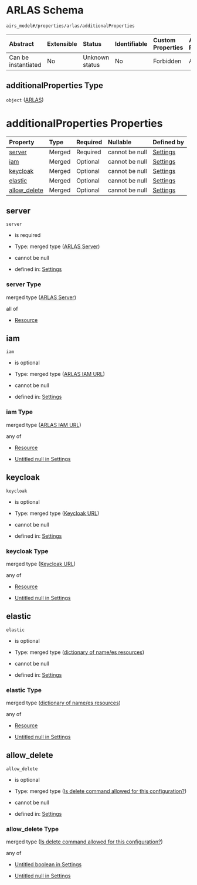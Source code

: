 # ARLAS Schema

```txt
airs_model#/properties/arlas/additionalProperties
```



| Abstract            | Extensible | Status         | Identifiable | Custom Properties | Additional Properties | Access Restrictions | Defined In                                                                |
| :------------------ | :--------- | :------------- | :----------- | :---------------- | :-------------------- | :------------------ | :------------------------------------------------------------------------ |
| Can be instantiated | No         | Unknown status | No           | Forbidden         | Allowed               | none                | [model.schema.json\*](../../out/model.schema.json "open original schema") |

## additionalProperties Type

`object` ([ARLAS](model-defs-arlas.md))

# additionalProperties Properties

| Property                       | Type   | Required | Nullable       | Defined by                                                                                                                                    |
| :----------------------------- | :----- | :------- | :------------- | :-------------------------------------------------------------------------------------------------------------------------------------------- |
| [server](#server)              | Merged | Required | cannot be null | [Settings](model-defs-arlas-properties-arlas-server.md "airs_model#/$defs/ARLAS/properties/server")                                           |
| [iam](#iam)                    | Merged | Optional | cannot be null | [Settings](model-defs-arlas-properties-arlas-iam-url.md "airs_model#/$defs/ARLAS/properties/iam")                                             |
| [keycloak](#keycloak)          | Merged | Optional | cannot be null | [Settings](model-defs-arlas-properties-keycloak-url.md "airs_model#/$defs/ARLAS/properties/keycloak")                                         |
| [elastic](#elastic)            | Merged | Optional | cannot be null | [Settings](model-defs-arlas-properties-dictionary-of-namees-resources.md "airs_model#/$defs/ARLAS/properties/elastic")                        |
| [allow\_delete](#allow_delete) | Merged | Optional | cannot be null | [Settings](model-defs-arlas-properties-is-delete-command-allowed-for-this-configuration.md "airs_model#/$defs/ARLAS/properties/allow_delete") |

## server



`server`

*   is required

*   Type: merged type ([ARLAS Server](model-defs-arlas-properties-arlas-server.md))

*   cannot be null

*   defined in: [Settings](model-defs-arlas-properties-arlas-server.md "airs_model#/$defs/ARLAS/properties/server")

### server Type

merged type ([ARLAS Server](model-defs-arlas-properties-arlas-server.md))

all of

*   [Resource](model-defs-resource.md "check type definition")

## iam



`iam`

*   is optional

*   Type: merged type ([ARLAS IAM URL](model-defs-arlas-properties-arlas-iam-url.md))

*   cannot be null

*   defined in: [Settings](model-defs-arlas-properties-arlas-iam-url.md "airs_model#/$defs/ARLAS/properties/iam")

### iam Type

merged type ([ARLAS IAM URL](model-defs-arlas-properties-arlas-iam-url.md))

any of

*   [Resource](model-defs-resource.md "check type definition")

*   [Untitled null in Settings](model-defs-arlas-properties-arlas-iam-url-anyof-1.md "check type definition")

## keycloak



`keycloak`

*   is optional

*   Type: merged type ([Keycloak URL](model-defs-arlas-properties-keycloak-url.md))

*   cannot be null

*   defined in: [Settings](model-defs-arlas-properties-keycloak-url.md "airs_model#/$defs/ARLAS/properties/keycloak")

### keycloak Type

merged type ([Keycloak URL](model-defs-arlas-properties-keycloak-url.md))

any of

*   [Resource](model-defs-resource.md "check type definition")

*   [Untitled null in Settings](model-defs-arlas-properties-keycloak-url-anyof-1.md "check type definition")

## elastic



`elastic`

*   is optional

*   Type: merged type ([dictionary of name/es resources](model-defs-arlas-properties-dictionary-of-namees-resources.md))

*   cannot be null

*   defined in: [Settings](model-defs-arlas-properties-dictionary-of-namees-resources.md "airs_model#/$defs/ARLAS/properties/elastic")

### elastic Type

merged type ([dictionary of name/es resources](model-defs-arlas-properties-dictionary-of-namees-resources.md))

any of

*   [Resource](model-defs-resource.md "check type definition")

*   [Untitled null in Settings](model-defs-arlas-properties-dictionary-of-namees-resources-anyof-1.md "check type definition")

## allow\_delete



`allow_delete`

*   is optional

*   Type: merged type ([Is delete command allowed for this configuration?](model-defs-arlas-properties-is-delete-command-allowed-for-this-configuration.md))

*   cannot be null

*   defined in: [Settings](model-defs-arlas-properties-is-delete-command-allowed-for-this-configuration.md "airs_model#/$defs/ARLAS/properties/allow_delete")

### allow\_delete Type

merged type ([Is delete command allowed for this configuration?](model-defs-arlas-properties-is-delete-command-allowed-for-this-configuration.md))

any of

*   [Untitled boolean in Settings](model-defs-arlas-properties-is-delete-command-allowed-for-this-configuration-anyof-0.md "check type definition")

*   [Untitled null in Settings](model-defs-arlas-properties-is-delete-command-allowed-for-this-configuration-anyof-1.md "check type definition")
